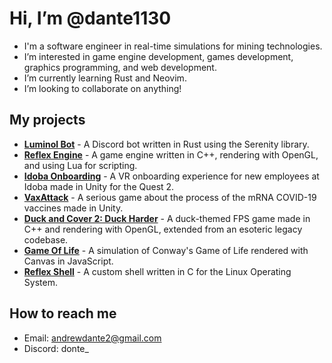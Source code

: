 # Hi, I’m @dante1130

- I'm a software engineer in real-time simulations for mining technologies.
- I’m interested in game engine development, games development, graphics programming, and web development.
- I’m currently learning Rust and Neovim.
- I’m looking to collaborate on anything!

## My projects

- [**Luminol Bot**](https://github.com/dante1130/luminol-bot) - A Discord bot written in Rust using the Serenity library.
- [**Reflex Engine**](https://bit.ly/reflex-engine-playlist) - A game engine written in C++, rendering with OpenGL, and using Lua for scripting.
- [**Idoba Onboarding**](https://bit.ly/idoba-onboarding-trailer) - A VR onboarding experience for new employees at Idoba made in Unity for the Quest 2.
- [**VaxAttack**](https://bit.ly/vax-attack-trailer) - A serious game about the process of the mRNA COVID-19 vaccines made in Unity.
- [**Duck and Cover 2: Duck Harder**](https://bit.ly/duck-and-cover-demo) - A duck-themed FPS game made in C++ and rendering with OpenGL, extended from an esoteric legacy codebase.
- [**Game Of Life**](https://github.com/dante1130/GameOfLife) - A simulation of Conway's Game of Life rendered with Canvas in JavaScript.
- [**Reflex Shell**](https://github.com/dante1130/reflex-shell) - A custom shell written in C for the Linux Operating System.

## How to reach me

- Email: andrewdante2@gmail.com
- Discord: donte_
<!---
dante1130/dante1130 is a ✨ special ✨ repository because its `README.md` (this file) appears on your GitHub profile.
You can click the Preview link to take a look at your changes.
--->
